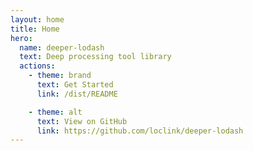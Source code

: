 ```yaml
---
layout: home
title: Home
hero:
  name: deeper-lodash
  text: Deep processing tool library
  actions:
    - theme: brand
      text: Get Started
      link: /dist/README

    - theme: alt
      text: View on GitHub
      link: https://github.com/loclink/deeper-lodash
---
```

